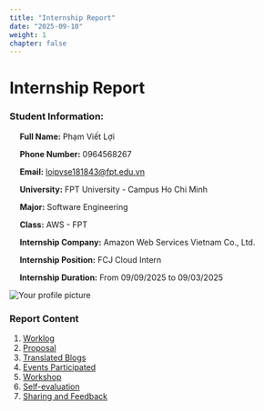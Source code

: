 ```yaml
---
title: "Internship Report"
date: "2025-09-10"
weight: 1
chapter: false
---
```


# Internship Report

### Student Information:

&emsp; **Full Name:** Phạm Viết Lợi

&emsp; **Phone Number:** 0964568267

&emsp; **Email:** loipvse181843@fpt.edu.vn

&emsp; **University:** FPT University - Campus Ho Chi Minh

&emsp; **Major:** Software Engineering

&emsp; **Class:** AWS - FPT

&emsp; **Internship Company:** Amazon Web Services Vietnam Co., Ltd.

&emsp; **Internship Position:** FCJ Cloud Intern

&emsp; **Internship Duration:** From 09/09/2025 to 09/03/2025

![Your profile picture](/images/avatar.png)

### Report Content

1.  [Worklog](1-Worklog/)
2.  [Proposal](2-Proposal/)
3.  [Translated Blogs](3-BlogsTranslated/)
4.  [Events Participated](4-EventParticipated/)
5.  [Workshop](5-Workshop/)
6.  [Self-evaluation](6-Self-evaluation/)
7.  [Sharing and Feedback](7-Feedback/)
